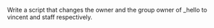 Write a script that changes the owner and the group owner of _hello to vincent and staff respectively.
